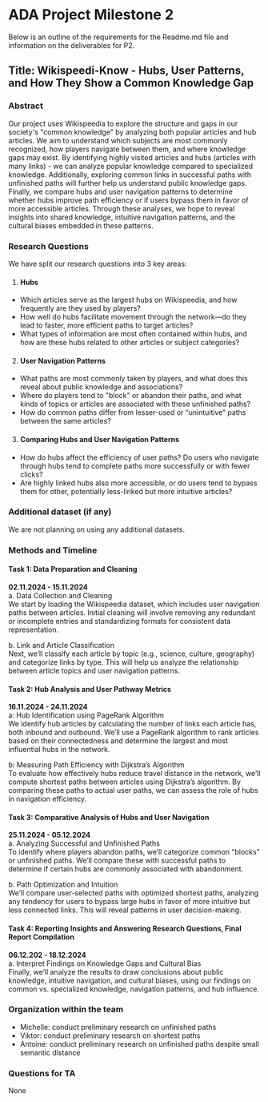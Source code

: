 # ADA Project Milestone 2
Below is an outline of the requirements for the Readme.md file and information on the deliverables for P2.

## Title: Wikispeedi-Know - Hubs, User Patterns, and How They Show a Common Knowledge Gap

### Abstract 
Our project uses Wikispeedia to explore the structure and gaps in our society's "common knowledge" by analyzing both popular articles and hub articles. We aim to understand which subjects are most commonly recognized, how players navigate between them, and where knowledge gaps may exist. By identifying highly visited articles and hubs (articles with many links) - we can analyze popular knowledge compared to specialized knowledge. Additionally, exploring common links in successful paths with unfinished paths will further help us understand public knowledge gaps. Finally, we compare hubs and user navigation patterns to determine whether hubs improve path efficiency or if users bypass them in favor of more accessible articles. Through these analyses, we hope to reveal insights into shared knowledge, intuitive navigation patterns, and the cultural biases embedded in these patterns.

### Research Questions <br>
We have split our research questions into 3 key areas: <br>
1. #### Hubs <br>
* Which articles serve as the largest hubs on Wikispeedia, and how frequently are they used by players? <br>
* How well do hubs facilitate movement through the network—do they lead to faster, more efficient paths to target articles? <br> 
* What types of information are most often contained within hubs, and how are these hubs related to other articles or subject categories? <br> 

2. #### User Navigation Patterns <br>
* What paths are most commonly taken by players, and what does this reveal about public knowledge and associations? <br>
* Where do players tend to "block" or abandon their paths, and what kinds of topics or articles are associated with these unfinished paths? <br>
* How do common paths differ from lesser-used or “unintuitive” paths between the same articles? <br>

3. #### Comparing Hubs and User Navigation Patterns
* How do hubs affect the efficiency of user paths? Do users who navigate through hubs tend to complete paths more successfully or with fewer clicks? <br>
* Are highly linked hubs also more accessible, or do users tend to bypass them for other, potentially less-linked but more intuitive articles? <br> 
### Additional dataset (if any)
We are not planning on using any additional datasets. 

### Methods and Timeline
#### Task 1: Data Preparation and Cleaning 
**02.11.2024 - 15.11.2024** <br>
  a. Data Collection and Cleaning <br>
  We start by loading the Wikispeedia dataset, which includes user navigation paths between articles. Initial cleaning will involve removing any redundant or incomplete      entries and standardizing formats for consistent data representation.

  b. Link and Article Classification <br>
  Next, we’ll classify each article by topic (e.g., science, culture, geography) and categorize links by type. This will help us analyze the relationship between article     topics and user navigation patterns.

#### Task 2: Hub Analysis and User Pathway Metrics
**16.11.2024 - 24.11.2024** <br>
  a: Hub Identification using PageRank Algorithm <br>
  We identify hub articles by calculating the number of links each article has, both inbound and outbound. We’ll use a PageRank algorithm to rank articles based on their     connectedness and determine the largest and most influential hubs in the network.

  b: Measuring Path Efficiency with Dijkstra’s Algorithm <br>
  To evaluate how effectively hubs reduce travel distance in the network, we’ll compute shortest paths between articles using Dijkstra’s algorithm. By comparing these        paths to actual user paths, we can assess the role of hubs in navigation efficiency.

#### Task 3: Comparative Analysis of Hubs and User Navigation
**25.11.2024 - 05.12.2024** <br>
  a. Analyzing Successful and Unfinished Paths <br>
  To identify where players abandon paths, we’ll categorize common "blocks" or unfinished paths. We’ll compare these with successful paths to determine if certain hubs are   commonly associated with abandonment.

  b. Path Optimization and Intuition <br>
  We’ll compare user-selected paths with optimized shortest paths, analyzing any tendency for users to bypass large hubs in favor of more intuitive but less connected        links. This will reveal patterns in user decision-making.

#### Task 4: Reporting Insights and Answering Research Questions, Final Report Compilation
**06.12.202 - 18.12.2024** <br>
  a. Interpret Findings on Knowledge Gaps and Cultural Bias <br>
  Finally, we’ll analyze the results to draw conclusions about public knowledge, intuitive navigation, and cultural biases, using our findings on common vs. specialized      knowledge, navigation patterns, and hub influence.

### Organization within the team 
* Michelle: conduct preliminary research on unfinished paths 
* Viktor: conduct preliminary research on shortest paths
* Antoine: conduct preliminary research on unfinished paths despite small semantic distance

### Questions for TA

None
